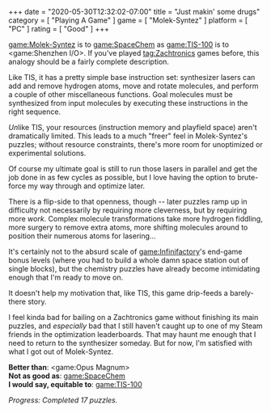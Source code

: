 +++
date = "2020-05-30T12:32:02-07:00"
title = "Just makin' some drugs"
category = [ "Playing A Game" ]
game = [ "Molek-Syntez" ]
platform = [ "PC" ]
rating = [ "Good" ]
+++

<game:Molek-Syntez> is to <game:SpaceChem> as <game:TIS-100> is to <game:Shenzhen I/O>.  If you've played <tag:Zachtronics> games before, this analogy should be a fairly complete description.

Like TIS, it has a pretty simple base instruction set: synthesizer lasers can add and remove hydrogen atoms, move and rotate molecules, and perform a couple of other miscellaneous functions.  Goal molecules must be synthesized from input molecules by executing these instructions in the right sequence.

<i>Un</i>like TIS, your resources (instruction memory and playfield space) aren't dramatically limited.  This leads to a much "freer" feel in Molek-Syntez's puzzles; without resource constraints, there's more room for unoptimized or experimental solutions.

Of course my ultimate goal is still to run those lasers in parallel and get the job done in as few cycles as possible, but I love having the option to brute-force my way through and optimize later.

There is a flip-side to that openness, though -- later puzzles ramp up in difficulty not necessarily by requiring more cleverness, but by requiring more <i>work</i>.  Complex molecule transformations take more hydrogen fiddling, more surgery to remove extra atoms, more shifting molecules around to position their numerous atoms for lasering...

It's certainly not to the absurd scale of <game:Infinifactory>'s end-game bonus levels (where you had to build a whole damn space station out of single blocks), but the chemistry puzzles have already become intimidating enough that I'm ready to move on.

It doesn't help my motivation that, like TIS, this game drip-feeds a barely-there story.

I feel kinda bad for bailing on a Zachtronics game without finishing its main puzzles, and <i>especially</i> bad that I still haven't caught up to one of my Steam friends in the optimization leaderboards.  That may haunt me enough that I need to return to the synthesizer someday.  But for now, I'm satisfied with what I got out of Molek-Syntez.

<b>Better than</b>: <game:Opus Magnum>  
<b>Not as good as</b>: <game:SpaceChem>  
<b>I would say, equitable to</b>: <game:TIS-100>

<i>Progress: Completed 17 puzzles.</i>
